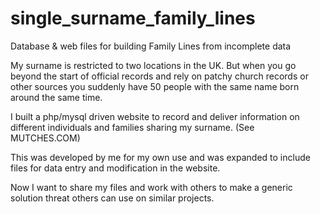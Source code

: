 # single_surname_family_lines
Database &amp; web files for building Family Lines from incomplete data

My surname is restricted to two locations in the UK. But when you go beyond the start of official records and rely on patchy church records or other sources you suddenly have 50 people with the same name born around the same time.

I built a php/mysql driven website to record and deliver information on different individuals and families sharing my surname. (See MUTCHES.COM)

This was developed by me for my own use and was expanded to include files for data entry and modification in the website.

Now I want to share my files and work with others to make a generic solution threat others can use on similar projects.
